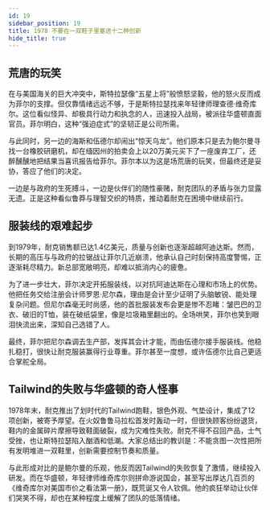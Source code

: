 ```yaml
---
id: 19
sidebar_position: 19
title: 1978 不要在一双鞋子里塞进十二种创新
hide_title: true
---
```


## 荒唐的玩笑

在与美国海关的巨大冲突中，斯特拉瑟像“五星上将”般愤怒坚毅，他的怒火反而成为菲尔的支撑。但仅靠情绪远远不够，于是斯特拉瑟找来年轻律师理查德·维奇库尔。这位看似怪异、却极具行动力和执念的人，迅速投入战局，被派往华盛顿直面官员。菲尔明白，这种“强迫症式”的坚韧正是公司所需。

与此同时，另一边的海斯和伍德尔却闹出“惊天乌龙”。他们原本只是去为鲍尔曼寻找一台橡胶研磨机，却在缅因州的拍卖会上以20万美元买下了一座废弃工厂，还醉醺醺地把结果当喜讯报告给菲尔。菲尔本以为这是场荒唐的玩笑，但最终还是妥协，答应了他们的决定。

一边是与政府的生死搏斗，一边是伙伴们的随性豪赌，耐克团队的矛盾与张力显露无遗。正是这种看似鲁莽与理智交织的特质，推动着耐克在困境中继续前行。

## 服装线的艰难起步

到1979年，耐克销售额已达1.4亿美元，质量与创新也逐渐超越阿迪达斯。然而，长期的高压与与政府的拉锯战让菲尔几近崩溃，他承认自己时刻保持高度警惕，正逐渐耗尽精力。新总部宽敞明亮，却难以抵消内心的疲惫。

为了进一步壮大，菲尔决定开拓服装线，以对抗阿迪达斯在心理和市场上的优势。他把任务交给注册会计师罗恩·尼尔森，理由是会计至少证明了头脑敏锐、能处理复杂问题。但尼尔森毫无时尚感，他的首批服装发布会更是惨不忍睹：皱巴巴的卫衣、破旧的T恤，装在破纸袋里，像是垃圾箱里翻出的。全场哄笑，菲尔也笑到眼泪快流出来，深知自己选错了人。

最终，菲尔把尼尔森调去生产部，发挥其会计才能，而由伍德尔接手服装线。他稳扎稳打，很快让耐克服装赢得行业尊重。菲尔甚至一度想，或许伍德尔比自己更适合掌舵全局。

## Tailwind的失败与华盛顿的奇人怪事

1978年末，耐克推出了划时代的Tailwind跑鞋，银色外观、气垫设计，集成了12项创新，被寄予厚望。在火奴鲁鲁马拉松首发时轰动一时，但很快顾客纷纷退货，鞋内的金属碎片摩擦导致鞋面破裂，成为灾难性失败。耐克不得不召回产品，士气受挫，也让斯特拉瑟陷入酗酒和低潮。大家总结出的教训是：不能贪图一次性把所有发明堆进一双鞋里，创新需要控制节奏和质量。

与此形成对比的是鲍尔曼的乐观，他反而因Tailwind的失败恢复了激情，继续投入研发。而在华盛顿，年轻律师维奇库尔则拼命游说国会，甚至写出厚达几百页的《维奇库尔对美国市价之看法第一册》，既荒诞又令人钦佩。他的疯狂举动让伙伴们哭笑不得，却也在某种程度上缓解了团队的低落情绪。




